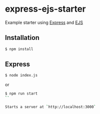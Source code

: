 # express-ejs-starter

Example starter using [Express](https://expressjs.com/) and [EJS](http://ejs.co/)

## Installation

```sh
$ npm install
```

## Express

```sh
$ node index.js
```

or

```sh
$ npm run start
``

Starts a server at `http://localhost:3000`
